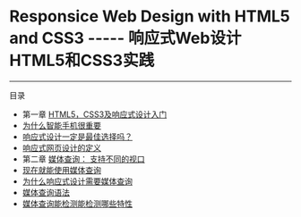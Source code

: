 # Responsice Web Design with HTML5 and CSS3 ----- 响应式Web设计 HTML5和CSS3实践

-------------------------------
目录
* 第一章 [HTML5，CSS3及响应式设计入门](chapter1/introduction.md)
 * [为什么智能手机很重要](chapter1/1.1why.md)
 * [响应式设计一定是最佳选择吗？](chapter1/1.2best_choice.md)
 * [响应式网页设计的定义](chapter1/1.3define.txt)
* 第二章 [媒体查询： 支持不同的视口](chapter2/introduction.md)
 * [现在就能使用媒体查询](chapter2/2.1.md)
 * [为什么响应式设计需要媒体查询](chapter2/2.2.md)
  * [媒体查询语法](chapter2/2.2.1.md)
  * [媒体查询能检测能检测哪些特性](chapter2/2.2.2.md)
